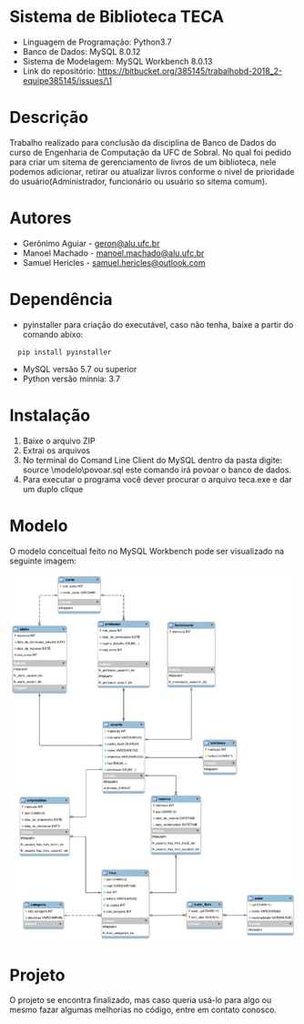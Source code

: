 # Sistema de Biblioteca TECA

+ Linguagem de Programação: Python3.7
+ Banco de Dados: MySQL 8.0.12
+ Sistema de Modelagem: MySQL Workbench 8.0.13
+ Link do repositório: https://bitbucket.org/385145/trabalhobd-2018_2-equipe385145/issues/\1

# Descrição

  Trabalho realizado para conclusão da disciplina de Banco de Dados do curso de Engenharia de Computação da UFC de Sobral. No qual foi pedido para criar um sitema de gerenciamento de livros de um biblioteca, nele podemos adicionar, retirar ou atualizar livros conforme o nivel de prioridade do usuário(Administrador, funcionário ou usuário so sitema comum).

# Autores

+ Gerônimo Aguiar - geron@alu.ufc.br
+ Manoel Machado  - manoel.machado@alu.ufc.br
+ Samuel Hericles - samuel.hericles@outlook.com

# Dependência
+ pyinstaller para criação do executável, caso não tenha, baixe a partir do comando abixo:

``` shell
  pip install pyinstaller
```
+ MySQL versão 5.7 ou superior
+ Python versão mínnia: 3.7

# Instalação

1. Baixe o arquivo ZIP
2. Extrai os arquivos
3. No terminal do Comand Line Client do MySQL dentro da pasta digite:
  source <raiz-do-projeto>\modelo\povoar.sql
este comando irá povoar o banco de dados.
4. Para executar o programa você dever procurar o arquivo teca.exe e dar um duplo clique   


# Modelo

O modelo conceitual feito no MySQL Workbench pode ser visualizado na
seguinte imagem:

![modelo](modelo/modelo.png)

# Projeto

  O projeto se encontra finalizado, mas caso queria usá-lo para algo ou mesmo fazar algumas melhorias no código, entre em contato conosco.
